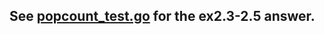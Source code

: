 ## See [popcount_test.go](https://github.com/adonovan/gopl.io/blob/master/ch2/popcount/popcount_test.go) for the ex2.3-2.5 answer.

